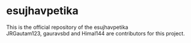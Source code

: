 # esujhavpetika
This is the official repository of the esujhavpetika
<br>
 JRGautam123, gauravsbd and Himal144 are  contributors for this project.

